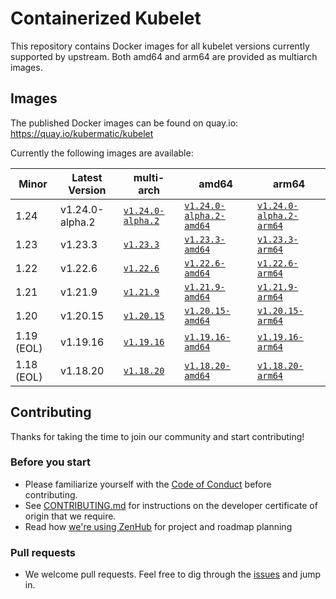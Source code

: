 # Containerized Kubelet

This repository contains Docker images for all kubelet versions currently supported by upstream.
Both amd64 and arm64 are provided as multiarch images.

## Images

The published Docker images can be found on quay.io: https://quay.io/kubermatic/kubelet

Currently the following images are available:

<!-- versions_start -->
| Minor | Latest Version | multi-arch | amd64 | arm64 |
| ----- | ------- | ---------- | ----- | ----- |
| 1.24 | v1.24.0-alpha.2 | [`v1.24.0-alpha.2`](https://quay.io/kubermatic/kubelet:v1.24.0-alpha.2) | [`v1.24.0-alpha.2-amd64`](https://quay.io/kubermatic/kubelet:v1.24.0-alpha.2-amd64) | [`v1.24.0-alpha.2-arm64`](https://quay.io/kubermatic/kubelet:v1.24.0-alpha.2-arm64) |
| 1.23 | v1.23.3 | [`v1.23.3`](https://quay.io/kubermatic/kubelet:v1.23.3) | [`v1.23.3-amd64`](https://quay.io/kubermatic/kubelet:v1.23.3-amd64) | [`v1.23.3-arm64`](https://quay.io/kubermatic/kubelet:v1.23.3-arm64) |
| 1.22 | v1.22.6 | [`v1.22.6`](https://quay.io/kubermatic/kubelet:v1.22.6) | [`v1.22.6-amd64`](https://quay.io/kubermatic/kubelet:v1.22.6-amd64) | [`v1.22.6-arm64`](https://quay.io/kubermatic/kubelet:v1.22.6-arm64) |
| 1.21 | v1.21.9 | [`v1.21.9`](https://quay.io/kubermatic/kubelet:v1.21.9) | [`v1.21.9-amd64`](https://quay.io/kubermatic/kubelet:v1.21.9-amd64) | [`v1.21.9-arm64`](https://quay.io/kubermatic/kubelet:v1.21.9-arm64) |
| 1.20 | v1.20.15 | [`v1.20.15`](https://quay.io/kubermatic/kubelet:v1.20.15) | [`v1.20.15-amd64`](https://quay.io/kubermatic/kubelet:v1.20.15-amd64) | [`v1.20.15-arm64`](https://quay.io/kubermatic/kubelet:v1.20.15-arm64) |
| 1.19 (EOL) | v1.19.16 | [`v1.19.16`](https://quay.io/kubermatic/kubelet:v1.19.16) | [`v1.19.16-amd64`](https://quay.io/kubermatic/kubelet:v1.19.16-amd64) | [`v1.19.16-arm64`](https://quay.io/kubermatic/kubelet:v1.19.16-arm64) |
| 1.18 (EOL) | v1.18.20 | [`v1.18.20`](https://quay.io/kubermatic/kubelet:v1.18.20) | [`v1.18.20-amd64`](https://quay.io/kubermatic/kubelet:v1.18.20-amd64) | [`v1.18.20-arm64`](https://quay.io/kubermatic/kubelet:v1.18.20-arm64) |


<!-- versions_end -->

## Contributing

Thanks for taking the time to join our community and start contributing!

### Before you start

* Please familiarize yourself with the [Code of Conduct][3] before contributing.
* See [CONTRIBUTING.md][2] for instructions on the developer certificate of origin that we require.
* Read how [we're using ZenHub][13] for project and roadmap planning

### Pull requests

* We welcome pull requests. Feel free to dig through the [issues][1] and jump in.

[1]: https://github.com/kubermatic/kubelet/issues
[2]: https://github.com/kubermatic/kubelet/blob/master/CONTRIBUTING.md
[3]: https://github.com/kubermatic/kubelet/blob/master/CODE_OF_CONDUCT.md

[11]: https://groups.google.com/forum/#!forum/kubermatic-dev
[12]: https://kubermatic.slack.com/messages/kubelet
[13]: https://github.com/kubermatic/kubelet/blob/master/Zenhub.md
[15]: http://slack.kubermatic.io/
